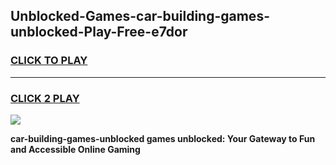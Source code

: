 
## Unblocked-Games-car-building-games-unblocked-Play-Free-e7dor
<h3>
<a href="https://premium76.site?title=car-building-games-unblocked&ref=10A">CLICK TO PLAY</a></h3>
<hr>

<h3>
<a href="https://premium76.site?title=car-building-games-unblocked&ref=10A">CLICK 2 PLAY</a>
  
</h3>

<a href="https://premium76.site?title=car-building-games-unblocked&ref=10A"><img src="https://clearcache.store/games.png"></a>


**car-building-games-unblocked games unblocked: Your Gateway to Fun and Accessible Online Gaming**
